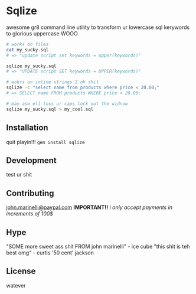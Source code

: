 # Sqlize

awesome gr8 command line utility to transform ur lowercase sql kerywords to glorious uppercase WOOO

```sh
# works on files
cat my_sucky.sql
# => "update script set keywords = upper(keywords)"

sqlize my_sucky.sql
# => "UPDATE script SET keywords = UPPER(keywords)"

# wokrs on inline strings 2 oh shit
sqlize -c "select name from products where price < 20.00;"
# => SELECT name FROM products WHERE price < 20.00;

# may asw ell toss ur caps lock out the widnow
sqlize my_sucky.sql > my_cool.sql
```


## Installation
quit playin!!! `gem install sqlize` 

## Development
test ur shit

## Contributing
john.marinelli@paypal.com
__IMPORTANT!!__ *i only accept payments in increments of 100$*

## Hype
"SOME more sweet ass shit FROM john marinelli" - ice cube
"this shit is teh best omg" - curtis '50 cent' jackson

## License
watever

